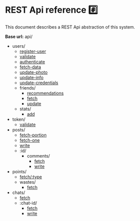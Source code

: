 # REST Api reference #️⃣

This document describes a REST Api abstraction of this system.

**Base url:** api/

- users/
  - [register-user](./01_Users/01_register-user.md)
  - [validate](./01_Users/02_validate.md)
  - [authenticate](./01_Users/03_authenticate.md)
  - [fetch-data](./01_Users/04_fetch-data.md)
  - [update-photo](./01_Users/05_update-photo.md)
  - [update-info](./01_Users/06_update-info.md)
  - [update-credentials](./01_Users/07_update-credentials.md)
  - friends/
    - [recommendations](./01_Users/01_Friends/01_recommendations.md)
    - [fetch](./01_Users/01_Friends/02_fetch.md)
    - [update](./01_Users/01_Friends/03_update.md)
  - stats/
    - [add](./01_Users/02_Stats/01_add.md)
- token/
  - [validate](./02_Token/01_validate.md)
- posts/
  - [fetch-portion](./03_Posts/01_fetch-portion.md)
  - [fetch-one](./03_Posts/02_fetch-one.md)
  - [write](./03_Posts/03_write.md)
  - :id/
    - comments/
      - [fetch](./03_Posts/01_Comments/01_fetch.md)
      - [write](./03_Posts/01_Comments/02_write.md)
- points/
  - [fetch/:type](./04_Points/01_fetch.md)
  - wastes/
    - [fetch](./04_Points/01_Wastes/01_fetch.md)
- chats/
  - [fetch](./05_Chats/01_fetch.md)
  - :chat-id/
    - [fetch](./05_Chats/01_chat/01_fetch.md)
    - [write](./05_Chats/01_chat/02_write.md)
